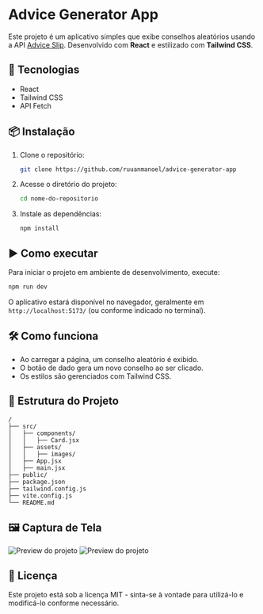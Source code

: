 # Advice Generator App

Este projeto é um aplicativo simples que exibe conselhos aleatórios usando a API [Advice Slip](https://api.adviceslip.com/). Desenvolvido com **React** e estilizado com **Tailwind CSS**.

## 🚀 Tecnologias
- React
- Tailwind CSS
- API Fetch

## 📦 Instalação

1. Clone o repositório:
   ```bash
   git clone https://github.com/ruuanmanoel/advice-generator-app
   ```

2. Acesse o diretório do projeto:
   ```bash
   cd nome-do-repositorio
   ```

3. Instale as dependências:
   ```bash
   npm install
   ```

## ▶️ Como executar

Para iniciar o projeto em ambiente de desenvolvimento, execute:

```bash
npm run dev
```

O aplicativo estará disponível no navegador, geralmente em `http://localhost:5173/` (ou conforme indicado no terminal).

## 🛠️ Como funciona
- Ao carregar a página, um conselho aleatório é exibido.
- O botão de dado gera um novo conselho ao ser clicado.
- Os estilos são gerenciados com Tailwind CSS.

## 📌 Estrutura do Projeto
```
/
├── src/
│   ├── components/
│   │   ├── Card.jsx
│   ├── assets/
│   │   ├── images/
│   ├── App.jsx
│   ├── main.jsx
├── public/
├── package.json
├── tailwind.config.js
├── vite.config.js
└── README.md
```

## 🖼️ Captura de Tela
![Preview do projeto](./src/design/desktop-preview.png)
![Preview do projeto](./src/design/mobile-design.png)



## 📄 Licença
Este projeto está sob a licença MIT - sinta-se à vontade para utilizá-lo e modificá-lo conforme necessário.

